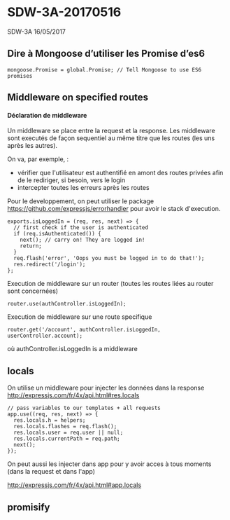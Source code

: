 # SDW-3A-20170516

SDW-3A 16/05/2017

## Dire à Mongoose d’utiliser les Promise d’es6 
```
mongoose.Promise = global.Promise; // Tell Mongoose to use ES6 promises
```

## Middleware on specified routes

#### Déclaration de middleware

Un middleware se place entre la request et la response. Les middleware sont executés de façon sequentiel au même titre que  les routes (les uns après les autres).

On va, par exemple, : 
- vérifier que l'utilisateur est authentifié en amont des routes privées afin de le rediriger, si besoin, vers le login
- intercepter toutes les erreurs après les routes

Pour le developpement, on peut utiliser le package https://github.com/expressjs/errorhandler pour avoir le stack d'execution. 

``` 
exports.isLoggedIn = (req, res, next) => {
  // first check if the user is authenticated
  if (req.isAuthenticated()) {
    next(); // carry on! They are logged in!
    return;
  }
  req.flash('error', 'Oops you must be logged in to do that!');
  res.redirect('/login');
};
```
Execution de middleware sur un router (toutes les routes liées au router sont concernées)
``` 
router.use(authController.isLoggedIn);
``` 
Execution de middleware sur une route specifique
``` 
router.get('/account', authController.isLoggedIn, userController.account);
``` 
où authController.isLoggedIn is a middleware


## locals

On utilise un middleware pour injecter les données dans la response
http://expressjs.com/fr/4x/api.html#res.locals

```
// pass variables to our templates + all requests
app.use((req, res, next) => {
  res.locals.h = helpers;
  res.locals.flashes = req.flash();
  res.locals.user = req.user || null;
  res.locals.currentPath = req.path;
  next();
});
``` 
On peut aussi les injecter dans app pour y avoir acces à tous moments (dans la request et dans l'app)

http://expressjs.com/fr/4x/api.html#app.locals

## promisify
